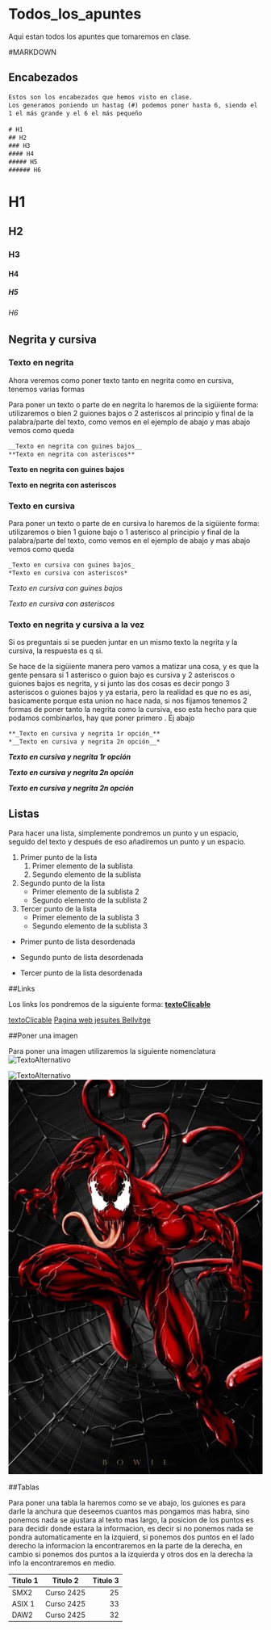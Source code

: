 # Todos_los_apuntes
Aqui estan todos los apuntes que tomaremos en clase.


#MARKDOWN


## Encabezados

```
Estos son los encabezados que hemos visto en clase.
Los generamos poniendo un hastag (#) podemos poner hasta 6, siendo el 1 el más grande y el 6 el más pequeño

# H1
## H2
### H3
#### H4
##### H5
###### H6

```

# H1
## H2
### H3
#### H4
##### H5
###### H6


## Negrita y cursiva


### Texto en negrita 

Ahora veremos como poner texto tanto en negrita como en cursiva, tenemos varias formas

Para poner un texto o parte de en negrita lo haremos de la sigüiente forma: utilizaremos o bien 2 guiones bajos o 2 asteriscos al principio y final de la palabra/parte del texto, como vemos en el ejemplo de abajo y mas abajo vemos como queda

```
__Texto en negrita con guines bajos__
**Texto en negrita con asteriscos**
```

__Texto en negrita con guines bajos__

**Texto en negrita con asteriscos**


### Texto en cursiva

Para poner un texto o parte de en cursiva lo haremos de la sigüiente forma: utilizaremos o bien 1 guione bajo o 1 asterisco al principio y final de la palabra/parte del texto, como vemos en el ejemplo de abajo y mas abajo vemos como queda

```
_Texto en cursiva con guines bajos_
*Texto en cursiva con asteriscos*
```

_Texto en cursiva con guines bajos_

*Texto en cursiva con asteriscos*


### Texto en negrita y cursiva a la vez

Si os preguntais si se pueden juntar en un mismo texto la negrita y la cursiva, la respuesta es q si.

Se hace de la sigüiente manera pero vamos a matizar una cosa, y es que la gente pensara si 1 asterisco o guion bajo es cursiva y 2 asteriscos o guiones bajos es negrita, y si junto las dos cosas es decir pongo 3 asteriscos o guiones bajos y ya estaria, pero la realidad es que no es asi, basicamente porque esta union no hace nada, si nos fijamos tenemos 2 formas de poner tanto la negrita como la cursiva, eso esta hecho para que podamos combinarlos, hay que poner primero . Ej abajo

```
**_Texto en cursiva y negrita 1r opción_**
*__Texto en cursiva y negrita 2n opción__*
```

**_Texto en cursiva y negrita 1r opción_**

*__Texto en cursiva y negrita 2n opción__*

__*Texto en cursiva y negrita 2n opción*__


## Listas

Para hacer una lista, simplemente pondremos un punto y un espacio, seguido del texto y después de eso añadiremos un punto y un espacio.

1. Primer punto de la lista
    1. Primer elemento de la sublista
    2. Segundo elemento de la sublista
2. Segundo punto de la lista
    * Primer elemento de la sublista 2
    * Segundo elemento de la sublista 2
3. Tercer punto de la lista
    - Primer elemento de la sublista 3
    + Segundo elemento de la sublista 3

* Primer punto de lista desordenada
- Segundo punto de lista desordenada
+ Tercer punto de la lista desordenada


##Links

Los links los pondremos de la siguiente forma: **[textoClicable](URL "Titulo opcional")**

[textoClicable](URL "Titulo opcional")
[Pagina web jesuites Bellvitge](https://www.fje.edu/ca/fje "Titulo opcional")





##Poner una imagen

Para poner una imagen utilizaremos la siguiente nomenclatura ![TextoAlternativo](UbicacionDeLaImagen "Titulo opcional")

![TextoAlternativo](UbicacionDeLaImagen "Titulo opcional")
![Imagen Venom Carnage](https://github.com/BlancoJoel/Aprendizaje_Markdown/blob/main/imagen.jpg "Titulo opcional")



##Tablas

Para poner una tabla la haremos como se ve abajo, los guiones es para darle la anchura que deseemos cuantos mas pongamos mas habra, sino ponemos nada se ajustara al texto mas largo, la posicion de los puntos es para decidir donde estara la informacion, es decir si no ponemos nada se pondra automaticamente en la izquierd, si ponemos dos puntos en el lado derecho la informacion la encontraremos en la parte de la derecha, en cambio si ponemos dos puntos a la izquierda y otros dos en la derecha la info la encontraremos en medio.

|Titulo 1 | Titulo 2 | Titulo 3 |
|----------|:--------------:|-------------:|
|SMX2 |Curso 2425|25|
|ASIX 1|Curso 2425|33|
|DAW2|Curso 2425|32|


